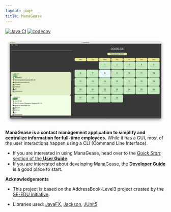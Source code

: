 ```yaml
---
layout: page
title: ManaGease
---
```


[![Java CI](https://github.com/AY2324S1-CS2103T-W12-2/tp/actions/workflows/gradle.yml/badge.svg)](https://github.com/AY2324S1-CS2103T-W12-2/tp/actions/workflows/gradle.yml)
[![codecov](https://codecov.io/gh/AY2324S1-CS2103T-W12-2/tp/graph/badge.svg?token=D5073R19SO)](https://codecov.io/gh/AY2324S1-CS2103T-W12-2/tp)

![Ui](images/Ui.png)

**ManaGease is a contact management application to simplify and centralize information for full-time employees.** While it has a GUI, most of the user interactions happen using a CLI (Command Line Interface).

* If you are interested in using ManaGease, head over to the [_Quick Start_ section of the **User Guide**](UserGuide.html#quick-start).
* If you are interested about developing ManaGease, the [**Developer Guide**](DeveloperGuide.html) is a good place to start.


**Acknowledgements**
* This project is based on the AddressBook-Level3 project created by the [SE-EDU initiative](https://se-education.org).

* Libraries used: [JavaFX](https://openjfx.io/), [Jackson](https://github.com/FasterXML/jackson), [JUnit5](https://github.com/junit-team/junit5)
